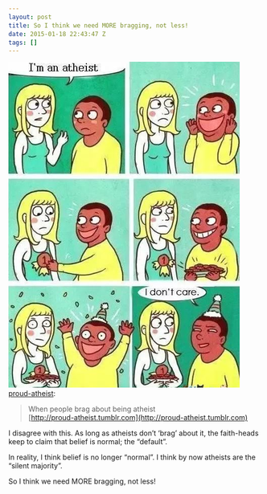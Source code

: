```yaml
---
layout: post
title: So I think we need MORE bragging, not less!
date: 2015-01-18 22:43:47 Z
tags: []
---
```

![](/media/2015/01/108485467859.jpg)
[proud-atheist](http://proud-atheist.tumblr.com/post/108459934920/when-people-brag-about-being-atheist):

> When people brag about being atheist  
> [](http://proud-atheist.tumblr.com)[http://proud-atheist.tumblr.com](http://proud-atheist.tumblr.com)

I disagree with this. As long as atheists don’t ‘brag’ about it, the faith-heads keep to claim that belief is normal; the “default”.

In reality, I think belief is no longer “normal”. I think by now atheists are the “silent majority”.

So I think we need MORE bragging, not less!
